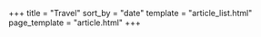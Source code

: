 +++
title = "Travel"
sort_by = "date"
template = "article_list.html"
page_template = "article.html"
+++


